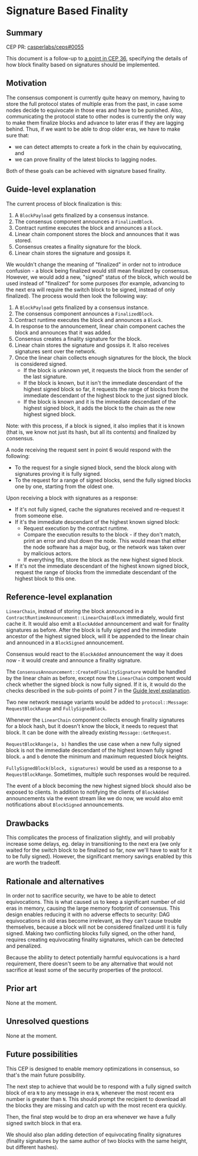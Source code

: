 # Signature Based Finality

## Summary

[summary]: #summary

CEP PR: [casperlabs/ceps#0055](https://github.com/casperlabs/ceps/pull/55)

This document is a follow-up to [a point in CEP 36](https://github.com/casper-network/ceps/blob/master/text/0036-consensus-memory-usage.md#finality-is-determined-by-finality-signatures-only), specifying the details of how block finality based on signatures should be implemented.

## Motivation

[motivation]: #motivation

The consensus component is currently quite heavy on memory, having to store the full protocol states of multiple eras from the past, in case some nodes decide to equivocate in those eras and have to be punished. Also, communicating the protocol state to other nodes is currently the only way to make them finalize blocks and advance to later eras if they are lagging behind. Thus, if we want to be able to drop older eras, we have to make sure that:

- we can detect attempts to create a fork in the chain by equivocating, and
- we can prove finality of the latest blocks to lagging nodes.

Both of these goals can be achieved with signature based finality.

## Guide-level explanation

[guide-level-explanation]: #guide-level-explanation

The current process of block finalization is this:

1. A `BlockPayload` gets finalized by a consensus instance.
2. The consensus component announces a `FinalizedBlock`.
3. Contract runtime executes the block and announces a `Block`.
4. Linear chain component stores the block and announces that it was stored.
5. Consensus creates a finality signature for the block.
6. Linear chain stores the signature and gossips it.

We wouldn't change the meaning of "finalized" in order not to introduce confusion - a block being finalized would still mean finalized by consensus. However, we would add a new, "signed" status of the block, which would be used instead of "finalized" for some purposes (for example, advancing to the next era will require the switch block to be signed, instead of only finalized). The process would then look the following way:

1. A `BlockPayload` gets finalized by a consensus instance.
2. The consensus component announces a `FinalizedBlock`.
3. Contract runtime executes the block and announces a `Block`.
4. In response to the announcement, linear chain component caches the block and announces that it was added.
5. Consensus creates a finality signature for the block.
6. Linear chain stores the signature and gossips it. It also receives signatures sent over the network.
7. Once the linear chain collects enough signatures for the block, the block is considered signed.
    - If the block is unknown yet, it requests the block from the sender of the last signature.
    - If the block is known, but it isn't the immediate descendant of the highest signed block so far, it requests the range of blocks from the immediate descendant of the highest block to the just signed block.
    - If the block is known and it is the immediate descendant of the highest signed block, it adds the block to the chain as the new highest signed block.

Note: with this process, if a block is signed, it also implies that it is known (that is, we know not just its hash, but all its contents) and finalized by consensus.

A node receiving the request sent in point 6 would respond with the following:

- To the request for a single signed block, send the block along with signatures proving it is fully signed.
- To the request for a range of signed blocks, send the fully signed blocks one by one, starting from the oldest one.

Upon receiving a block with signatures as a response:

- If it's not fully signed, cache the signatures received and re-request it from someone else.
- If it's the immediate descendant of the highest known signed block:
    - Request execution by the contract runtime.
    - Compare the execution results to the block - if they don't match, print an error and shut down the node. This would mean that either the node software has a major bug, or the network was taken over by malicious actors.
    - If everything fits, store the block as the new highest signed block.
- If it's not the immediate descendant of the highest known signed block, request the range of blocks from the immediate descendant of the highest block to this one.

## Reference-level explanation

[reference-level-explanation]: #reference-level-explanation

`LinearChain`, instead of storing the block announced in a `ContractRuntimeAnnouncement::LinearChainBlock` immediately, would first cache it. It would also emit a `BlockAdded` announcement and wait for finality signatures as before. After the block is fully signed and the immediate ancestor of the highest signed block, will it be appended to the linear chain and announced in a `BlockSigned` announcement.

Consensus would react to the `BlockAdded` announcement the way it does now - it would create and announce a finality signature.

The `ConsensusAnnouncement::CreatedFinalitySignature` would be handled by the linear chain as before, except now the `LinearChain` component would check whether the signed block is now fully signed. If it is, it would do the checks described in the sub-points of point 7 in the [Guide level explanation](#guide-level-explanation).

Two new network message variants would be added to `protocol::Message`: `RequestBlockRange` and `FullySignedBlock`.

Whenever the `LinearChain` component collects enough finality signatures for a block hash, but it doesn't know the block, it needs to request that block. It can be done with the already existing `Message::GetRequest`.

`RequestBlockRange(a, b)` handles the use case when a new fully signed block is not the immediate descendant of the highest known fully signed block. `a` and `b` denote the minimum and maximum requested block heights.

`FullySignedBlock(block, signatures)` would be used as a response to a `RequestBlockRange`. Sometimes, multiple such responses would be required.

The event of a block becoming the new highest signed block should also be exposed to clients. In addition to notifying the clients of `BlockAdded` announcements via the event stream like we do now, we would also emit notifications about `BlockSigned` announcements.

## Drawbacks

[drawbacks]: #drawbacks

This complicates the process of finalization slightly, and will probably increase some delays, eg. delay in transitioning to the next era (we only waited for the switch block to be finalized so far, now we'll have to wait for it to be fully signed). However, the significant memory savings enabled by this are worth the tradeoff.

## Rationale and alternatives

[rationale-and-alternatives]: #rationale-and-alternatives

In order not to sacrifice security, we have to be able to detect equivocations. This is what caused us to keep a significant number of old eras in memory, causing the large memory footprint of consensus. This design enables reducing it with no adverse effects to security: DAG equivocations in old eras become irrelevant, as they can't cause trouble themselves, because a block will not be considered finalized until it is fully signed. Making two conflicting blocks fully signed, on the other hand, requires creating equivocating finality signatures, which can be detected and penalized.

Because the ability to detect potentially harmful equivocations is a hard requirement, there doesn't seem to be any alternative that would not sacrifice at least some of the security properties of the protocol.

## Prior art

[prior-art]: #prior-art

None at the moment.

## Unresolved questions

[unresolved-questions]: #unresolved-questions

None at the moment.

## Future possibilities

[future-possibilities]: #future-possibilities

This CEP is designed to enable memory optimizations in consensus, so that's the main future possibility.

The next step to achieve that would be to respond with a fully signed switch block of era `N` to any message in era `N`, whenever the most recent era number is greater than `N`. This should prompt the recipient to download all the blocks they are missing and catch up with the most recent era quickly.

Then, the final step would be to drop an era whenever we have a fully signed switch block in that era.

We should also plan adding detection of equivocating finality signatures (finality signatures by the same author of two blocks with the same height, but different hashes).
